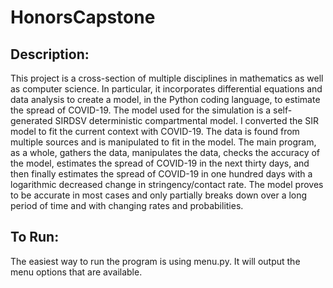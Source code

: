 # HonorsCapstone
## Description:
This project is a cross-section of multiple disciplines in mathematics as well as computer science. In particular, it incorporates differential equations and data analysis to create a model, in the Python coding language, to estimate the spread of COVID-19. The model used for the simulation is a self-generated SIRDSV deterministic compartmental model. I converted the SIR model to fit the current context with COVID-19. The data is found from multiple sources and is manipulated to fit in the model. The main program, as a whole, gathers the data, manipulates the data, checks the accuracy of the model, estimates the spread of COVID-19 in the next thirty days, and then finally estimates the spread of COVID-19 in one hundred days with a logarithmic decreased change in stringency/contact rate. The model proves to be accurate in most cases and only partially breaks down over a long period of time and with changing rates and probabilities.

## To Run:
The easiest way to run the program is using menu.py. It will output the menu options that are available.
